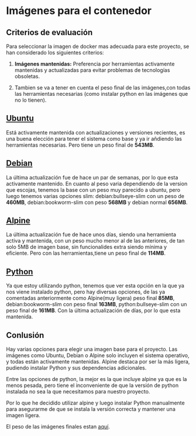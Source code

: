 # Imágenes para el contenedor

## Criterios de evaluación

Para seleccionar la imagen de docker mas adecuada para este proyecto, se han considerado los siguientes criterios:


1. **Imágenes mantenidas:** Preferencia por herramientas activamente mantenidas y actualizadas para evitar problemas de tecnologías obsoletas.

2. Tambien se va a tener en cuenta el peso final de las imágenes,con todas las herramientas necesarias (como instalar python en las imágenes que no lo tienen).


## [Ubuntu](https://hub.docker.com/_/ubuntu)
Está activamente mantenida con actualizaciones y versiones recientes, es una buena elección para tener el sistema como base y ya ir añdiendo las herramientas necesarias. Pero tiene un peso final de **543MB**.

## [Debian](https://hub.docker.com/_/debian)
La última actualización fue de hace un par de semanas, por lo que esta activamente mantenido. En cuanto al peso varia dependiendo de la version que escojas, tenemos la base con un peso muy parecido a ubuntu, pero luego tenemos varias opciones slim: debian:bullseye-slim con un peso de **460MB**, debian:bookworm-slim con peso **568MB** y debian normal **656MB**.

## [Alpine](https://hub.docker.com/_/alpine)
La última actualización fue de hace unos días, siendo una herramienta activa y mantenida, con un peso mucho menor al de las anteriores, de tan solo 5MB de imagen base, sin funcionalides extra siendo mínima y eficiente. Pero con las herramientas,tiene un peso final de **114MB**.

## [Python](https://hub.docker.com/_/python)
Ya que estoy utilizando python, tenemos que ver esta opción en la que ya nos viene instalado python, pero hay diversas opciones, de las ya comentadas anteriormente como Alpine(muy ligera) peso final **85MB**, debian:bookworm-slim con peso final **163MB**, python:bullseye-slim con un peso final de **161MB**. Con la última actualización  de días, por lo que esta mantenida.



## Conlusión

Hay varias opciones para elegir una imagen base para el proyecto. Las imágenes como Ubuntu, Debian o Alpine solo incluyen el sistema operativo, y todas están activamente mantenidas. Alpine destaca por ser la más ligera, pudiendo instalar Python y sus dependencias adicionales.

Entre las opciones de python, la mejor es la que incluye alpine ya que es la menos pesada, pero tiene el inconveniente de que la versión de python instalada no sea  la que necesitamos para nuestro proyecto.

Por lo que he decidido utilizar alpine y luego instalar Python manualmente para asegurarme de que se instala la versión correcta y mantener una imagen ligera.

El peso de las imágenes finales estan [aquí](https://github.com/lmchaves/OrganizarTaller/tree/Objetivo-1/docs/imgs/peso_imagenes.png).